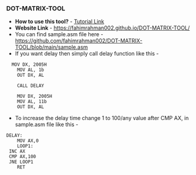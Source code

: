 ### DOT-MATRIX-TOOL

- **How to use this tool?** - [Tutorial Link](https://youtu.be/zzeJa6gWICo "Video Link")
- **Website Link** - https://fahimrahman002.github.io/DOT-MATRIX-TOOL/
- You can find sample.asm file here -  https://github.com/fahimrahman002/DOT-MATRIX-TOOL/blob/main/sample.asm
- If you want delay then simply call delay function like this -
```
  MOV DX, 2005H
    MOV AL, 1b
    OUT DX, AL

    CALL DELAY
  
    MOV DX, 2005H
    MOV AL, 11b
    OUT DX, AL
```
- To increase the delay time change 1 to 100/any value after CMP AX, 
in sample.asm file like this - 
```
DELAY:
    MOV AX,0
    LOOP1:
 INC AX
 CMP AX,100
 JNE LOOP1
    RET 
```
